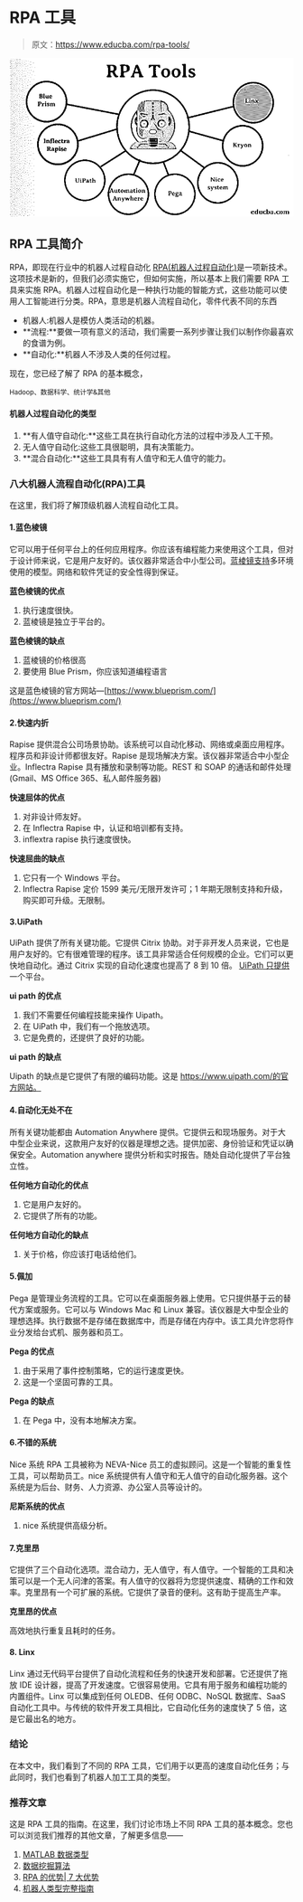 # RPA 工具

> 原文：<https://www.educba.com/rpa-tools/>

![RPA Tools](img/1f7333e1893fca8e983204a0f51a7c2c.png)



## RPA 工具简介

RPA，即现在行业中的机器人过程自动化 [RPA(机器人过程自动化)](https://www.educba.com/what-is-rpa/)是一项新技术。这项技术是新的，但我们必须实施它，但如何实施，所以基本上我们需要 RPA 工具来实施 RPA。机器人过程自动化是一种执行功能的智能方式，这些功能可以使用人工智能进行分类。RPA，意思是机器人流程自动化，零件代表不同的东西

*   机器人:机器人是模仿人类活动的机器。
*   **流程:**要做一项有意义的活动，我们需要一系列步骤让我们以制作你最喜欢的食谱为例。
*   **自动化:**机器人不涉及人类的任何过程。

现在，您已经了解了 RPA 的基本概念，

<small>Hadoop、数据科学、统计学&其他</small>

#### 机器人过程自动化的类型

1.  **有人值守自动化:**这些工具在执行自动化方法的过程中涉及人工干预。
2.  无人值守自动化:这些工具很聪明，具有决策能力。
3.  **混合自动化:**这些工具具有有人值守和无人值守的能力。

### 八大机器人流程自动化(RPA)工具

在这里，我们将了解顶级机器人流程自动化工具。

#### 1.蓝色棱镜

它可以用于任何平台上的任何应用程序。你应该有编程能力来使用这个工具，但对于设计师来说，它是用户友好的。该仪器非常适合中小型公司。[蓝棱镜支持](https://www.educba.com/what-is-blue-prism/)多环境使用的模型。网络和软件凭证的安全性得到保证。

**蓝色棱镜的优点**

1.  执行速度很快。
2.  蓝棱镜是独立于平台的。

**蓝色棱镜的缺点**

1.  蓝棱镜的价格很高
2.  要使用 Blue Prism，你应该知道编程语言

这是蓝色棱镜的官方网站—[https://www.blueprism.com/](https://www.blueprism.com/)

#### 2.快速内折

Rapise 提供混合公司场景协助。该系统可以自动化移动、网络或桌面应用程序。程序员和非设计师都很友好。Rapise 是现场解决方案。该仪器非常适合中小型企业。Inflectra Rapise 具有播放和录制等功能。REST 和 SOAP 的通话和邮件处理(Gmail、MS Office 365、私人邮件服务器)

**快速屈体的优点**

1.  对非设计师友好。
2.  在 Inflectra Rapise 中，认证和培训都有支持。
3.  inflextra rapise 执行速度很快。

**快速屈曲的缺点**

1.  它只有一个 Windows 平台。
2.  Inflectra Rapise 定价 1599 美元/无限开发许可；1 年期无限制支持和升级，购买即可升级。无限制。

#### 3.UiPath

UiPath 提供了所有关键功能。它提供 Citrix 协助。对于非开发人员来说，它也是用户友好的。它有很难管理的程序。该工具非常适合任何规模的企业。它们可以更快地自动化。通过 Citrix 实现的自动化速度也提高了 8 到 10 倍。 [UiPath 只提供](https://www.educba.com/uipath-careers/)一个平台。

**ui path 的优点**

1.  我们不需要任何编程技能来操作 Uipath。
2.  在 UiPath 中，我们有一个拖放选项。
3.  它是免费的，还提供了良好的功能。

**ui path 的缺点**

Uipath 的缺点是它提供了有限的编码功能。这是 https://www.uipath.com/的官方网站。

#### 4.自动化无处不在

所有关键功能都由 Automation Anywhere 提供。它提供云和现场服务。对于大中型企业来说，这款用户友好的仪器是理想之选。提供加密、身份验证和凭证以确保安全。Automation anywhere 提供分析和实时报告。随处自动化提供了平台独立性。

**任何地方自动化的优点**

1.  它是用户友好的。
2.  它提供了所有的功能。

**任何地方自动化的缺点**

1.  关于价格，你应该打电话给他们。

#### 5.佩加

Pega 是管理业务流程的工具。它可以在桌面服务器上使用。它只提供基于云的替代方案或服务。它可以与 Windows Mac 和 Linux 兼容。该仪器是大中型企业的理想选择。执行数据不是存储在数据库中，而是存储在内存中。该工具允许您将作业分发给台式机、服务器和员工。

**Pega 的优点**

1.  由于采用了事件控制策略，它的运行速度更快。
2.  这是一个坚固可靠的工具。

**Pega 的缺点**

1.  在 Pega 中，没有本地解决方案。

#### 6.不错的系统

Nice 系统 RPA 工具被称为 NEVA-Nice 员工的虚拟顾问。这是一个智能的重复性工具，可以帮助员工。nice 系统提供有人值守和无人值守的自动化服务器。这个系统是为后台、财务、人力资源、办公室人员等设计的。

**尼斯系统的优点**

1.  nice 系统提供高级分析。

#### 7.克里昂

它提供了三个自动化选项。混合动力，无人值守，有人值守。一个智能的工具和决策可以是一个无人问津的答案。有人值守的仪器将为您提供速度、精确的工作和效率。克里昂有一个可扩展的系统。它提供了录音的便利。这有助于提高生产率。

**克里昂的优点**

高效地执行重复且耗时的任务。

#### 8\. Linx

Linx 通过无代码平台提供了自动化流程和任务的快速开发和部署。它还提供了拖放 IDE 设计器，提高了开发速度。它很容易使用。它具有用于服务和编程功能的内置组件。Linx 可以集成到任何 OLEDB、任何 ODBC、NoSQL 数据库、SaaS 自动化工具中。与传统的软件开发工具相比，它自动化任务的速度快了 5 倍，这是它最出名的地方。

### 结论

在本文中，我们看到了不同的 RPA 工具，它们用于以更高的速度自动化任务；与此同时，我们也看到了机器人加工工具的类型。

### 推荐文章

这是 RPA 工具的指南。在这里，我们讨论市场上不同 RPA 工具的基本概念。您也可以浏览我们推荐的其他文章，了解更多信息——

1.  [MATLAB 数据类型](https://www.educba.com/data-types-in-matlab/)
2.  [数据挖掘算法](https://www.educba.com/data-mining-algorithms/)
3.  [RPA 的优势| 7 大优势](https://www.educba.com/benefits-of-rpa/)
4.  [机器人类型完整指南](https://www.educba.com/types-of-robots/)





